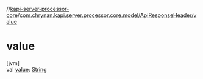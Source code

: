 //[kapi-server-processor-core](../../../index.md)/[com.chrynan.kapi.server.processor.core.model](../index.md)/[ApiResponseHeader](index.md)/[value](value.md)

# value

[jvm]\
val [value](value.md): [String](https://kotlinlang.org/api/latest/jvm/stdlib/kotlin/-string/index.html)
